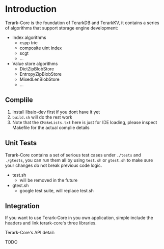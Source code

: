 # Introduction

Terark-Core is the foundation of TerarkDB and TerarkKV, it contains a series of algorithms that support storage engine development:

- Index algorithms
  - cspp trie
  - composite uint index
  - scgt
  - ...
- Value store algorithms
  - DictZipBlobStore
  - EntropyZipBlobStore
  - MixedLenBlobStore
  - ...

## Complile
1. Install libaio-dev first if you dont have it yet
2. `build.sh` will do the rest work
3. Note that the `CMakeLists.txt` here is just for IDE loading, please inspect Makefile for the actual complie details


## Unit Tests
Terark-Core contains a set of serious test cases under `./tests` and `./gtests`, you can run them all by using `test.sh` or `gtest.sh` to make sure your changes do not break previous code logic.
- test.sh
  - will be removed in the future
- gtest.sh
  - google test suite, will replace test.sh

## Integration
If you want to use Terark-Core in you own application, simple include the headers and link terark-core's three libraries.

Terark-Core's API detail:

TODO

